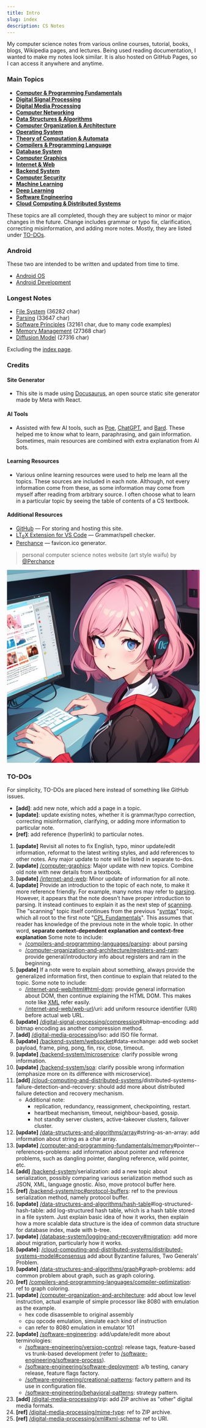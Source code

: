 ```yaml
---
title: Intro
slug: index
description: CS Notes
---
```


My computer science notes from various online courses, tutorial, books, blogs, Wikipedia pages, and lectures. Being used reading documentation, I wanted to make my notes look similar. It is also hosted on GitHub Pages, so I can access it anywhere and anytime.

### Main Topics

- **[Computer & Programming Fundamentals](/cs-notes/computer-and-programming-fundamentals)**
- **[Digital Signal Processing](/cs-notes/digital-signal-processing)**
- **[Digital Media Processing](/cs-notes/digital-media-processing)**
- **[Computer Networking](/cs-notes/computer-networking)**
- **[Data Structures & Algorithms](/cs-notes/data-structures-and-algorithms)**
- **[Computer Organization & Architecture](/cs-notes/computer-organization-and-architecture)**
- **[Operating System](/cs-notes/operating-system)**
- **[Theory of Computation & Automata](/cs-notes/theory-of-computation-and-automata)**
- **[Compilers & Programming Language](/cs-notes/compilers-and-programming-languages)**
- **[Database System](/cs-notes/database-system)**
- **[Computer Graphics](/cs-notes/computer-graphics)**
- **[Internet & Web](/cs-notes/internet-and-web)**
- **[Backend System](/cs-notes/backend-system)**
- **[Computer Security](/cs-notes/computer-security)**
- **[Machine Learning](/cs-notes/machine-learning)**
- **[Deep Learning](/cs-notes/deep-learning)**
- **[Software Engineering](/cs-notes/software-engineering)**
- **[Cloud Computing & Distributed Systems](/cs-notes/cloud-computing-and-distributed-systems)**

These topics are all completed, though they are subject to minor or major changes in the future. Change includes grammar or typo fix, clarification, correcting misinformation, and adding more notes. Mostly, they are listed under [TO-DOs](#to-dos).

### Android

These two are intended to be written and updated from time to time.

- [Android OS](/cs-notes/android-os)
- [Android Development](/cs-notes/android-development)

### Longest Notes

- [File System](/cs-notes/operating-system/file-system) (36282 char)
- [Parsing](/cs-notes/compilers-and-programming-languages/parsing) (33647 char)
- [Software Principles](/cs-notes/software-engineering/software-principles) (32161 char, due to many code examples)
- [Memory Management](/cs-notes/operating-system/memory-management) (27368 char)
- [Diffusion Model](/cs-notes/deep-learning/diffusion-model) (27316 char)

Excluding the [index page](/cs-notes/index).

### Credits

#### Site Generator

- This site is made using [Docusaurus](https://docusaurus.io/), an open source static site generator made by Meta with React.

#### AI Tools

- Assisted with few AI tools, such as [Poe](https://poe.com), [ChatGPT](https://chat.openai.com/), and [Bard](https://bard.google.com/). These helped me to know what to learn, paraphrasing, and gain information. Sometimes, main resources are combined with extra explanation from AI bots.

#### Learning Resources

- Various online learning resources were used to help me learn all the topics. These sources are included in each note. Although, not every information come from these, as some information may come from myself after reading from arbitrary source. I often choose what to learn in a particular topic by seeing the table of contents of a CS textbook.

#### Additional Resources

- [GitHub](https://github.com/) — For storing and hosting this site.
- [LT<sub>E</sub>X Extension for VS Code](https://github.com/valentjn/vscode-ltex) — Grammar/spell checker.
- [Perchance](https://perchance.org/ai-icon-generator) — favicon.ico generator.

> personal computer science notes website (art style waifu) by [@Perchance](https://perchance.org/ai-icon-generator)

![CS waifu](./cs-waifu.jpg)

### TO-DOs

For simplicity, TO-DOs are placed here instead of something like GitHub issues.

- **[add]**: add new note, which add a page in a topic.
- **[update]**: update existing notes, whether it is grammar/typo correction, correcting misinformation, clarifying, or adding more information to particular note.
- **[ref]**: add reference (hyperlink) to particular notes.

1. **[update]** Revisit all notes to fix English, typo, minor update/edit information, reformat to the latest writing styles, and add references to other notes. Any major update to note will be listed in separate to-dos.
2. **[update]** [/computer-graphics](/cs-notes/computer-graphics): Major update with new topics. Combine old note with new details from a textbook.
3. **[update]** [/internet-and-web](/cs-notes/internet-and-web): Minor update of information for all note.
4. **[update]** Provide an introduction to the topic of each note, to make it more reference friendly. For example, many notes may refer to [parsing](/cs-notes/compilers-and-programming-languages/parsing). However, it appears that the note doesn't have proper introduction to parsing. It instead continues to explain it as the next step of [scanning](/cs-notes/compilers-and-programming-languages/scanning). The "scanning" topic itself continues from the previous "[syntax](/cs-notes/compilers-and-programming-languages/syntax)" topic, which all root to the first note "[CPL Fundamentals](/cs-notes/compilers-and-programming-languages/cpl-fundamentals)". This assumes that reader has knowledge of the previous note in the whole topic. In other word, **separate context-dependent explanation and context-free explanation** Some note to include:
   - [/compilers-and-programming-languages/parsing](/cs-notes/compilers-and-programming-languages/parsing): about parsing
   - [/computer-organization-and-architecture/registers-and-ram](/cs-notes/computer-organization-and-architecture/registers-and-ram): provide general/introductory info about registers and ram in the beginning.
5. **[update]** If a note were to explain about something, always provide the generalized information first, then continue to explain that related to the topic. Some note to include:
   - [/internet-and-web/html#html-dom](/cs-notes/internet-and-web/html#html-dom): provide general information about DOM, then continue explaining the HTML DOM. This makes note like [XML](/cs-notes/digital-media-processing/xml) refer easily.
   - [/internet-and-web/web-url](/cs-notes/internet-and-web/web-url)/uri: add uniform resource identifier (URI) before actual web URL.
6. **[update]** [/digital-signal-processing/compression](/cs-notes/digital-signal-processing/compression)#bitmap-encoding: add bitmap encoding as another compression method.
7. **[add]** [/digital-media-processing](/cs-notes/digital-media-processing)/iso: add ISO file format.
8. **[update]** [/backend-system/websocket](/cs-notes/backend-system/websocket)#data-exchange: add web socket payload, frame, ping, pong, fin, rsv, close, timeout.
9. **[update]** [/backend-system/microservice](/cs-notes/backend-system/microservice): clarify possible wrong information.
10. **[update]** [/backend-system/soa](/cs-notes/backend-system/soa): clarify possible wrong information (emphasize more on its difference with microservice).
11. **[add]** [/cloud-computing-and-distributed-systems](/cs-notes/cloud-computing-and-distributed-systems)/distributed-systems-failure-detection-and-recovery: should add more about distributed failure detection and recovery mechanism.
    - Additional note:
      - replication, redundancy, reassignment, checkpointing, restart.
      - heartbeat mechanism, timeout, neighbour-based, gossip.
      - hot standby server clusters, active-takeover clusters, failover cluster.
12. **[update]** [/data-structures-and-algorithms/array](/cs-notes/data-structures-and-algorithms/array)#string-as-an-array: add information about string as a char array.
13. **[update]** [/computer-and-programming-fundamentals/memory](/cs-notes/data-structures-and-algorithms/array)#pointer--references-problems: add information about pointer and reference problems, such as dangling pointer, dangling reference, wild pointer, etc.
14. **[add]** [/backend-system](/cs-notes/backend-system)/serialization: add a new topic about serialization, possibly comparing various serialization method such as JSON, XML, language gnostic. Also, move protocol buffer here.
15. **[ref]** [/backend-system/rpc#protocol-buffers](/cs-notes/backend-system/rpc#protocol-buffers): ref to the previous serialization method, namely protocol buffer.
16. **[update]** [/data-structures-and-algorithms/hash-table](/cs-notes/data-structures-and-algorithms/hash-table)#log-structured-hash-table: add log-structured hash table, which is a hash table stored in a file system. Just explain basic idea of how it works, then explain how a more scalable data structure is the idea of common data structure for database index, made with b-tree.
17. **[update]** [/database-system/logging-and-recovery#migration](/cs-notes/database-system/logging-and-recovery#migration): add more about migration, particularly how it works.
18. **[update]**: [/cloud-computing-and-distributed-systems/distributed-systems-model#consensus](/cs-notes/cloud-computing-and-distributed-systems/distributed-systems-model#consensus) add about Byzantine failures, Two Generals' Problem.
19. **[update]** [/data-structures-and-algorithms/graph](/cs-notes/data-structures-and-algorithms/graph)#graph-problems: add common problem about graph, such as graph coloring.
20. **[ref]** [/compilers-and-programming-languages/compiler-optimization](/cs-notes/compilers-and-programming-languages/compiler-optimization): ref to graph coloring.
21. **[update]** [/computer-organization-and-architecture](/cs-notes/computer-organization-and-architecture): add about low level instruction, actual example of simple processor like 8080 with emulation as the example.
    - hex code disassemble to original assembly
    - cpu opcode emulation, simulate each kind of instruction
    - can refer to 8080 emulation in emulator 101
22. **[update]** [/software-engineering](/cs-notes/software-engineering): add/update/edit more about terminologies:
    - [/software-engineering/version-control](/cs-notes/software-engineering/version-control): release tags, feature-based vs trunk-based development (refer to [/software-engineering/software-process](/cs-notes/software-engineering/software-process)).
    - [/software-engineering/software-deployment](/cs-notes/software-engineering/software-deployment): a/b testing, canary release, feature flags factory.
    - [/software-engineering/creational-patterns](/cs-notes/software-engineering/creational-patterns): factory pattern and its use in configuration file.
    - [/software-engineering/behavioral-patterns](/cs-notes/software-engineering/behavioral-patterns): strategy pattern.
23. **[add]** [/digital-media-processing](/cs-notes/digital-media-processing)/zip: add ZIP archive as "other" digital media formats.
24. **[ref]** [/digital-media-processing/mime-type](/cs-notes/digital-media-processing/mime-type): ref to ZIP archive.
25. **[ref]** [/digital-media-processing/xml#xml-schema](/cs-notes/digital-media-processing/xml#xml-schema): ref to URI.
